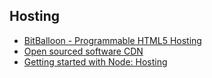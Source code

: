 ## Hosting

* [BitBalloon - Programmable HTML5 Hosting](https://www.bitballoon.com/)
* [Open sourced software CDN](http://osscdn.com/#/)
* [Getting started with Node: Hosting](https://github.com/joyent/node/wiki/Node-Hosting)
